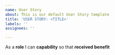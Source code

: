 ```yaml
---
name: User Story
about: This is our default User Story template
title: 'USER STORY: <TITLE>'
labels: ''
assignees: ''

---
```


As a **role** I can **capability** so that **received benefit**
